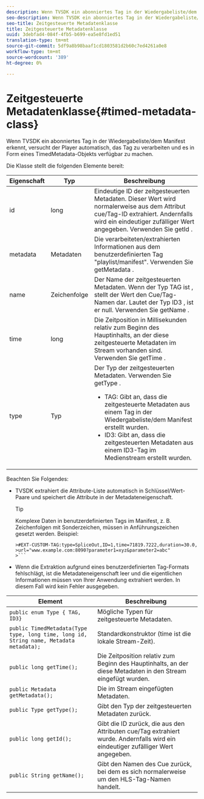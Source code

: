 ```yaml
---
description: Wenn TVSDK ein abonniertes Tag in der Wiedergabeliste/dem Manifest erkennt, versucht der Player automatisch, das Tag zu verarbeiten und es in Form eines TimedMetadata-Objekts verfügbar zu machen.
seo-description: Wenn TVSDK ein abonniertes Tag in der Wiedergabeliste/dem Manifest erkennt, versucht der Player automatisch, das Tag zu verarbeiten und es in Form eines TimedMetadata-Objekts verfügbar zu machen.
seo-title: Zeitgesteuerte Metadatenklasse
title: Zeitgesteuerte Metadatenklasse
uuid: 3debfad4-084f-4fb5-b699-ea5e8fd1ed51
translation-type: tm+mt
source-git-commit: 5df9a8b98baaf1cd1803581d2b60c7ed4261a0e8
workflow-type: tm+mt
source-wordcount: '389'
ht-degree: 0%

---
```



# Zeitgesteuerte Metadatenklasse{#timed-metadata-class}

Wenn TVSDK ein abonniertes Tag in der Wiedergabeliste/dem Manifest erkennt, versucht der Player automatisch, das Tag zu verarbeiten und es in Form eines TimedMetadata-Objekts verfügbar zu machen.

Die Klasse stellt die folgenden Elemente bereit:

<table id="table_FFC56AC5B1E04DA99C9309C0223ABA90"> 
 <thead> 
  <tr> 
   <th colname="col1" class="entry"> Eigenschaft </th> 
   <th colname="col02" class="entry"> Typ </th> 
   <th colname="col2" class="entry"> Beschreibung </th> 
  </tr> 
 </thead>
 <tbody> 
  <tr> 
   <td colname="col1"> <span class="codeph"> id </span> </td> 
   <td colname="col02"> long </td> 
   <td colname="col2"> Eindeutige ID der zeitgesteuerten Metadaten. Dieser Wert wird normalerweise aus dem Attribut cue/Tag-ID extrahiert. Andernfalls wird ein eindeutiger zufälliger Wert angegeben. Verwenden Sie <span class="codeph"> getId </span>. </td> 
  </tr> 
  <tr> 
   <td colname="col1"> <span class="codeph"> metadata </span> </td> 
   <td colname="col02"> Metadaten </td> 
   <td colname="col2"> Die verarbeiteten/extrahierten Informationen aus dem benutzerdefinierten Tag "playlist/manifest". Verwenden Sie <span class="codeph"> getMetadata </span>. </td> 
  </tr> 
  <tr> 
   <td colname="col1"> <span class="codeph"> name </span> </td> 
   <td colname="col02"> Zeichenfolge </td> 
   <td colname="col2"> Der Name der zeitgesteuerten Metadaten. Wenn der Typ <span class="codeph"> TAG ist </span>, stellt der Wert den Cue/Tag-Namen dar. Lautet der Typ <span class="codeph"> ID3 </span>, ist er null. Verwenden Sie <span class="codeph"> getName </span>. </td> 
  </tr> 
  <tr> 
   <td colname="col1"> <span class="codeph"> time </span> </td> 
   <td colname="col02"> long </td> 
   <td colname="col2"> Die Zeitposition in Millisekunden relativ zum Beginn des Hauptinhalts, an der diese zeitgesteuerte Metadaten im Stream vorhanden sind. Verwenden Sie <span class="codeph"> getTime </span>. </td> 
  </tr> 
  <tr> 
   <td colname="col1"> <span class="codeph"> type </span> </td> 
   <td colname="col02"> Typ </td> 
   <td colname="col2"> Der Typ der zeitgesteuerten Metadaten. Verwenden Sie <span class="codeph"> getType </span>. 
    <ul id="ul_70FBFB33E9F846D8B38592560CCE9560"> 
     <li id="li_739D30561BFB4D9B97DF212E4880BA2C">TAG: Gibt an, dass die zeitgesteuerte Metadaten aus einem Tag in der Wiedergabeliste/dem Manifest erstellt wurden. </li> 
     <li id="li_E785E1DEF1CC4D9DBE7764E5D05EFAFC">ID3: Gibt an, dass die zeitgesteuerten Metadaten aus einem ID3-Tag im Medienstream erstellt wurden. </li> 
    </ul> </td> 
  </tr> 
 </tbody> 
</table>

<!--<a id="section_737CC47997F74F80A3C5C6171ADE120E"></a>-->

Beachten Sie Folgendes:

* TVSDK extrahiert die Attribute-Liste automatisch in Schlüssel/Wert-Paare und speichert die Attribute in der Metadateneigenschaft.

   >[!TIP]
   >
   >Komplexe Daten in benutzerdefinierten Tags im Manifest, z. B. Zeichenfolgen mit Sonderzeichen, müssen in Anführungszeichen gesetzt werden. Beispiel:
   >
   >
   ```
   >#EXT-CUSTOM-TAG:type=SpliceOut,ID=1,time=71819.7222,duration=30.0, 
   >url="www.example.com:8090?parameter1=xyz&parameter2=abc"
   >```

* Wenn die Extraktion aufgrund eines benutzerdefinierten Tag-Formats fehlschlägt, ist die Metadateneigenschaft leer und die eigentlichen Informationen müssen von Ihrer Anwendung extrahiert werden. In diesem Fall wird kein Fehler ausgegeben.

| Element | Beschreibung |
|---|---|
| `public enum Type { TAG, ID3}` | Mögliche Typen für zeitgesteuerte Metadaten. |
| `public TimedMetadata(Type type, long time, long id, String name, Metadata metadata);` | Standardkonstruktor (time ist die lokale Stream-Zeit). |
| `public long getTime();` | Die Zeitposition relativ zum Beginn des Hauptinhalts, an der diese Metadaten in den Stream eingefügt wurden. |
| `public Metadata getMetadata();` | Die im Stream eingefügten Metadaten. |
| `public Type getType();` | Gibt den Typ der zeitgesteuerten Metadaten zurück. |
| `public long getId();` | Gibt die ID zurück, die aus den Attributen cue/Tag extrahiert wurde. Andernfalls wird ein eindeutiger zufälliger Wert angegeben. |
| `public String getName();` | Gibt den Namen des Cue zurück, bei dem es sich normalerweise um den HLS-Tag-Namen handelt. |

